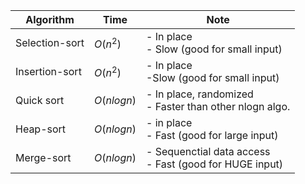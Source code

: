 | Algorithm                     | Time |  Note |
|-------------------------------|------------|-----|
| Selection-sort               | $O(n^2)$       |- In place <br/> - Slow (good for small input) |
| Insertion-sort           | $O(n^2)$       |- In place <br/> -Slow (good for small input)|
| Quick sort                  | $O(nlogn)$       |- In place, randomized <br/> - Faster than other nlogn algo.|
| Heap-sort                | $O(nlogn)$       |- in place <br/> - Fast (good for large input)|
| Merge-sort                | $O(nlogn)$       |- Sequenctial data access <br/> - Fast (good for HUGE input)|
